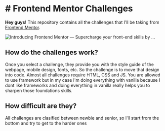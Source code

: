 # # Frontend Mentor Challenges

**Hey guys!**  This repository contains all the challenges that I'll be taking from [Frontend Mentor](https://www.frontendmentor.io/).

![Introducing Frontend Mentor — Supercharge your front-end skills by ...](https://hackernoon.com/hn-images/1*-hIB6UEfk3CAJhpcYYkauw.png)


## How do the challenges work?
Once you select a challenge, they provide you with the style guide of the webpage, mobile design, fonts, etc.
So the challenge is to move that design into code. Almost all challenges require HTML, CSS and JS. 
You are allowed to use framework but in my case I'm doing everything with vanilla because I dont like frameworks and doing everything in vanilla really helps you to sharpen those foundations skills.


##   How difficult are they?
All challenges are clasified between newbie and senior, so I'll start from the bottom and try to get to the harder
ones
